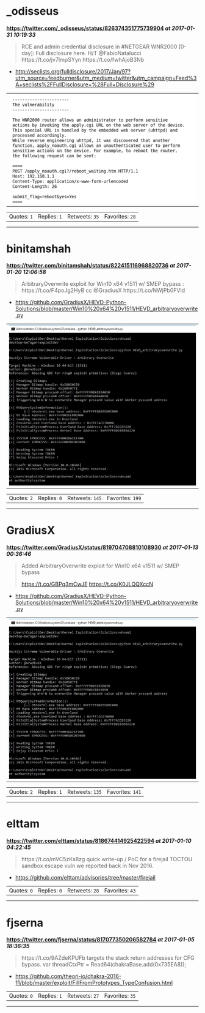 # _odisseus
**https://twitter.com/_odisseus/status/826374351775739904 _at 2017-01-31 10:19:33_**
<blockquote>
RCE and admin credential disclosure in #NETGEAR WNR2000 [0-day]: Full disclosure here. H/T @FabioNatalucci https://t.co/jv7ImpSYyn https://t.co/fwhAjoB3Nb
</blockquote>

* http://seclists.org/fulldisclosure/2017/Jan/97?utm_source=feedburner&utm_medium=twitter&utm_campaign=Feed%3A+seclists%2FFullDisclosure+%28Full+Disclosure%29

<table><tr>
<td><img src="pictures/http+++pbs.twimg.com+media+C3few8CWEAAufxH.jpg" alt="http://pbs.twimg.com/media/C3few8CWEAAufxH.jpg"></td>
</table></tr>
<table><tr>
<td>Quotes: <code>1</code></td>
<td>Replies: <code>1</code></td>
<td>Retweets: <code>35</code></td>
<td>Favorites: <code>28</code></td>
</tr></table>

---

# binitamshah
**https://twitter.com/binitamshah/status/822415116968820736 _at 2017-01-20 12:06:58_**
<blockquote>
ArbitraryOverwrite exploit for Win10 x64 v1511 w/ SMEP bypass :  https://t.co/F4poJg2HyB cc @GradiusX https://t.co/NWjPb0FVld
</blockquote>

* https://github.com/GradiusX/HEVD-Python-Solutions/blob/master/Win10%20x64%20v1511/HEVD_arbitraryoverwrite.py

<table><tr>
<td><img src="pictures/http+++pbs.twimg.com+media+C2nOLCqWgAA_N44.jpg" alt="http://pbs.twimg.com/media/C2nOLCqWgAA_N44.jpg"></td>
</table></tr>
<table><tr>
<td>Quotes: <code>2</code></td>
<td>Replies: <code>0</code></td>
<td>Retweets: <code>145</code></td>
<td>Favorites: <code>199</code></td>
</tr></table>

---

# GradiusX
**https://twitter.com/GradiusX/status/819704708810108930 _at 2017-01-13 00:36:46_**
<blockquote>
Added ArbitraryOverwrite exploit for Win10 x64 v1511 w/ SMEP bypass

https://t.co/GBPq3mCwJE https://t.co/K0JLQQXccN
</blockquote>

* https://github.com/GradiusX/HEVD-Python-Solutions/blob/master/Win10%20x64%20v1511/HEVD_arbitraryoverwrite.py

<table><tr>
<td><img src="pictures/http+++pbs.twimg.com+media+C2Asd1TWEAApsUk.jpg" alt="http://pbs.twimg.com/media/C2Asd1TWEAApsUk.jpg"></td>
</table></tr>
<table><tr>
<td>Quotes: <code>2</code></td>
<td>Replies: <code>1</code></td>
<td>Retweets: <code>135</code></td>
<td>Favorites: <code>141</code></td>
</tr></table>

---

# elttam
**https://twitter.com/elttam/status/818674414925422594 _at 2017-01-10 04:22:45_**
<blockquote>
https://t.co/mVC5zKs8zg quick write-up / PoC for a firejail TOCTOU sandbox escape vuln we reported back in Nov 2016.
</blockquote>

* https://github.com/elttam/advisories/tree/master/firejail

<table><tr>
<td>Quotes: <code>0</code></td>
<td>Replies: <code>0</code></td>
<td>Retweets: <code>28</code></td>
<td>Favorites: <code>43</code></td>
</tr></table>

---

# fjserna
**https://twitter.com/fjserna/status/817077350206582784 _at 2017-01-05 18:36:35_**
<blockquote>
https://t.co/9AZdeKPUFb targets the stack return addresses for CFG bypass.  var threadCtxPtr = Read64(chakraBase.add(0x735EA8));
</blockquote>

* https://github.com/theori-io/chakra-2016-11/blob/master/exploit/FillFromPrototypes_TypeConfusion.html

<table><tr>
<td>Quotes: <code>0</code></td>
<td>Replies: <code>1</code></td>
<td>Retweets: <code>27</code></td>
<td>Favorites: <code>35</code></td>
</tr></table>

---


